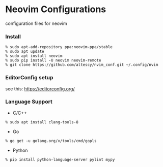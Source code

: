 Neovim Configurations
===

configuration files for neovim


### Install

```
% sudo apt-add-repository ppa:neovim-ppa/stable
% sudo apt update
% sudo apt install neovim
% sudo pip install -U neovim neovim-remote
% git clone https://github.com/altescy/nvim_conf.git ~/.config/nvim
```

### EditorConfig setup

see this: https://editorconfig.org/


### Language Support

- C/C++

```
% sudo apt install clang-tools-8
```

- Go

```
% go get -u golang.org/x/tools/cmd/gopls
```

- Python

```
% pip install python-language-server pylint mypy
```
